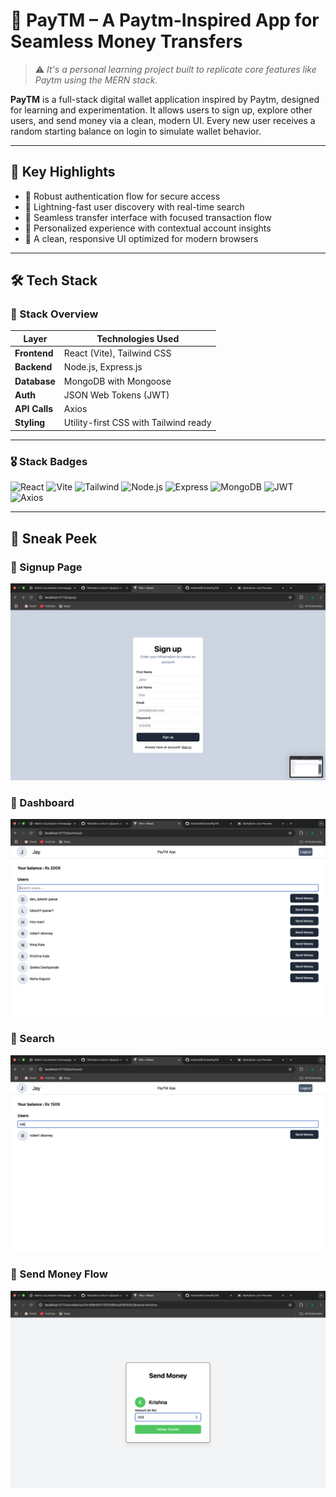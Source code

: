 # 💸 PayTM – A Paytm-Inspired App for Seamless Money Transfers

> ⚠️  _It's a personal learning project built to replicate core features like Paytm using the MERN stack._

**PayTM** is a full-stack digital wallet application inspired by Paytm, designed for learning and experimentation. It allows users to sign up, explore other users, and send money via a clean, modern UI. Every new user receives a random starting balance on login to simulate wallet behavior.


---

## 🚀 Key Highlights

- 🔐 Robust authentication flow for secure access  
- 🎯 Lightning-fast user discovery with real-time search  
- 💸 Seamless transfer interface with focused transaction flow  
- 🌟 Personalized experience with contextual account insights  
- 🎨 A clean, responsive UI optimized for modern browsers  

---

## 🛠️ Tech Stack

### 🧱 Stack Overview

| Layer        | Technologies Used                                             |
|--------------|---------------------------------------------------------------|
| **Frontend** | React (Vite), Tailwind CSS                                    |
| **Backend**  | Node.js, Express.js                                           |
| **Database** | MongoDB with Mongoose                                         |
| **Auth**     | JSON Web Tokens (JWT)                            |
| **API Calls**| Axios                                                         |
| **Styling**  | Utility-first CSS with Tailwind ready |

---

### 🎖️ Stack Badges

![React](https://img.shields.io/badge/Frontend-React-blue)
![Vite](https://img.shields.io/badge/Bundler-Vite-purple)
![Tailwind](https://img.shields.io/badge/UI-TailwindCSS-38BDF8)
![Node.js](https://img.shields.io/badge/Backend-Node.js-green)
![Express](https://img.shields.io/badge/Framework-Express.js-lightgrey)
![MongoDB](https://img.shields.io/badge/Database-MongoDB-brightgreen)
![JWT](https://img.shields.io/badge/Auth-JWT-orange)
![Axios](https://img.shields.io/badge/Client-Axios-5A29E4)

---

## 📸 Sneak Peek

### 🔐 Signup Page
![Login](./screenshots/signup.png)

### 🧭 Dashboard
![Dashboard](./screenshots/dashboard.png)

### 🧭 Search
![Dashboard](./screenshots/dashboard2.png)

### 💸 Send Money Flow
![Send Money](./screenshots/send-money.png)
